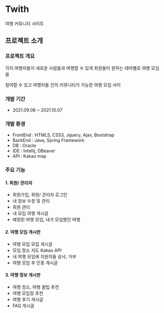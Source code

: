 # Twith
 여행 커뮤니티 사이트


## 프로젝트 소개
### 프로젝트 개요
각지 여행자들이 새로운 사람들과 여행할 수 있게 회원들이 원하는 테마별로 여행 모임을

참여할 수 있고 여행자들 간의 커뮤니티가 가능한 여행 모임 사이

### 개발 기간
- 2021.09.08 ~ 2021.10.07


### 개발 환경
- FrontEnd : HTML5, CSS3, Jquery, Ajax, Bootstrap
- BackEnd : Java, Spring Framework 
- DB : Oracle
- IDE : Intellij, DBeaver
- API : Kakao map 

### 주요 기능  

#### 1. 회원/ 관리자
- 회원가입, 회원/ 관리자 로그인
- 내 정보 수정 및 관리
- 회원 관리
- 내 모임 여행 게시글
- 예정된 여행 모임, 내가 모임했던 여행

#### 2. 여행 모임 게시판
- 여행 모임 모집 게시글
- 모임 장소 지도 Kakao API
- 내 여행 모임에 지원자들 승낙, 거부
- 여행 모임 후 인증 게시글

 #### 3. 여행 정보 게시판
- 여행 장소, 여행 꿀팁 추천
- 여행 모임장 추천
- 여행 후기 게시글
- FAQ 게시글
  

